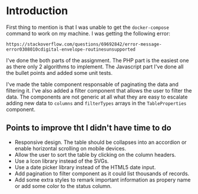 # Introduction

First thing to mention is that I was unable to get the `docker-compose` command to work on my machine. I was getting the following error:

```http
https://stackoverflow.com/questions/69692842/error-message-error0308010cdigital-envelope-routinesunsupported
```

I've done the both parts of the assignment. The PHP part is the easiest one as there only 2 algorithms to implement. The Javascript part I've done all the bullet points and added some unit tests.

I've made the table component responsable of paginating the data and filtering it. I've also added a filter component that allows the user to filter the data. The components are not generic at all what they are easy to escalate adding new data to `columns` and `filterTypes` arrays in the `TableProperties` component.

## Points to improve tht I didn't have time to do

- Responsive design. The table should be collapses into an accordion or enable horizontal scrolling on mobile devices.
- Allow the user to sort the table by clicking on the column headers.
- Use a Icon library instead of the SVGs.
- Use a date picker library instead of the HTML5 date input.
- Add pagination to filter component as it could list thousands of records.
- Add some extra styles to remark important information as propery name or add some color to the status column.
